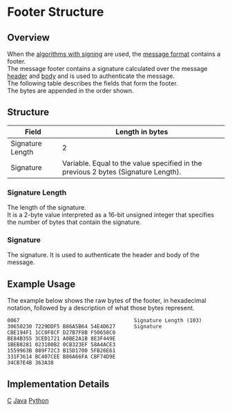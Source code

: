 # Footer Structure

## Overview 

When the [algorithms with signing](#TODO) are used, the [message format](#TODO) contains a footer.  
The message footer contains a signature calculated over the message [header](#TODO) and [body](#TODO) and is used to authenticate the message.  
The following table describes the fields that form the footer.  
The bytes are appended in the order shown. 

## Structure

| Field                    | Length in bytes                                                                            |
| ------------------------ | ------------------------------------------------------------------------------------------ |
| Signature Length         | 2                                                                                          |
| Signature                | Variable. Equal to the value specified in the previous 2 bytes (Signature Length).         |

### Signature Length

The length of the signature.  
It is a 2-byte value interpreted as a 16-bit unsigned integer that specifies the number of bytes that contain the signature.

### Signature

The signature. It is used to authenticate the header and body of the message.


## Example Usage 

The example below shows the raw bytes of the footer, in hexadecimal notation, followed by a description of what those bytes represent. 

```
0067                                     Signature Length (103)
30650230 7229DDF5 B86A5B64 54E4D627      Signature
CBE194F1 1CC0F8CF D27B7F8B F50658C0
BE84B355 3CED1721 A0BE2A1B 8E3F449E
1BEB8281 023100B2 0CB323EF 58A4ACE3
1559963B 889F72C3 B15D1700 5FB26E61
331F3614 BC407CEE B86A66FA CBF74D9E
34CB7E4B 363A38
```

## Implementation Details 

[C](https://github.com/awslabs/aws-encryption-sdk-c/blob/master/source/session_encrypt.c#L338)
[Java](https://github.com/aws/aws-encryption-sdk-java/blob/master/src/main/java/com/amazonaws/encryptionsdk/model/CiphertextFooters.java)
[Python](https://github.com/aws/aws-encryption-sdk-python/blob/master/src/aws_encryption_sdk/internal/structures.py)
